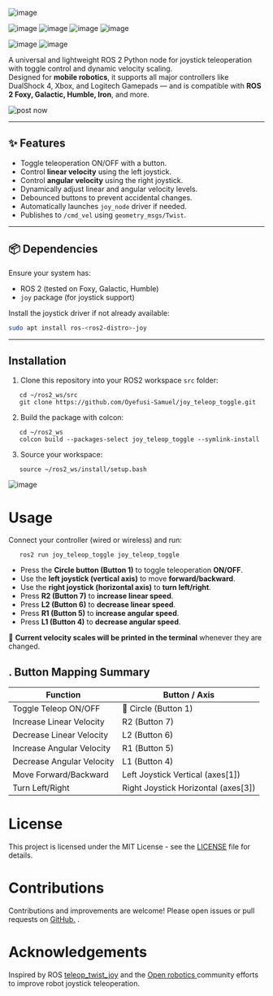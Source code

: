 ![image](https://github.com/user-attachments/assets/1bd9bf31-95b7-4373-9061-cdef64b4b16a) 

![image](https://github.com/user-attachments/assets/43c52ff0-15bb-43d6-b516-1b3c2463687e)  ![image](https://github.com/user-attachments/assets/cbc20e44-9ffc-4a4a-b2ff-ba822cb9cebd)  ![image](https://github.com/user-attachments/assets/005a1434-1fee-4fbb-9ddf-41639b779686) ![image](https://github.com/user-attachments/assets/361f126f-965d-4a9f-ac59-b7d2008ea6cb)

![image](https://github.com/user-attachments/assets/958560e6-67a2-41d0-9b7c-59c794101e9a)  ![image](https://github.com/user-attachments/assets/3444dcb2-10ac-40ec-8430-d80d7704de0d)


A universal and lightweight ROS 2 Python node for joystick teleoperation with toggle control and dynamic velocity scaling.  
Designed for **mobile robotics**, it supports all major controllers like DualShock 4, Xbox, and Logitech Gamepads — and is compatible with **ROS 2 Foxy, Galactic, Humble, Iron**, and more.

![post now ](https://github.com/user-attachments/assets/af20a686-89e4-4af9-b7d4-73c749e480bc)


---

## ✨ Features

- Toggle teleoperation ON/OFF with a button.
- Control **linear velocity** using the left joystick.
- Control **angular velocity** using the right joystick.
- Dynamically adjust linear and angular velocity levels.
- Debounced buttons to prevent accidental changes.
- Automatically launches `joy_node` driver if needed.
- Publishes to `/cmd_vel` using `geometry_msgs/Twist`.

---

## 📦 Dependencies

Ensure your system has:

- ROS 2 (tested on Foxy, Galactic, Humble)
- `joy` package (for joystick support)

Install the joystick driver if not already available:

```bash
sudo apt install ros-<ros2-distro>-joy
```
---

## Installation

1. Clone this repository into your ROS2 workspace `src` folder:

```
   cd ~/ros2_ws/src
   git clone https://github.com/Oyefusi-Samuel/joy_teleop_toggle.git
```

2. Build the package with colcon:

```
   cd ~/ros2_ws
   colcon build --packages-select joy_teleop_toggle --symlink-install
```

3. Source your workspace:
```
   source ~/ros2_ws/install/setup.bash
```

![image](https://github.com/user-attachments/assets/8ad88e5b-4f2d-4a5f-b028-e256bf68254d)

# Usage

Connect your controller (wired or wireless) and run:
```
   ros2 run joy_teleop_toggle joy_teleop_toggle
```
    
- Press the **Circle button (Button 1)** to toggle teleoperation **ON/OFF**.
- Use the **left joystick (vertical axis)** to move **forward/backward**.
- Use the **right joystick (horizontal axis)** to **turn left/right**.
- Press **R2 (Button 7)** to **increase linear speed**.
- Press **L2 (Button 6)** to **decrease linear speed**.
- Press **R1 (Button 5)** to **increase angular speed**.
- Press **L1 (Button 4)** to **decrease angular speed**.

🔔 **Current velocity scales will be printed in the terminal** whenever they are changed.

## . Button Mapping Summary

| Function                  | Button / Axis                        |
|---------------------------|--------------------------------------|
| Toggle Teleop ON/OFF      | 🔴 Circle (Button 1)                 |
| Increase Linear Velocity  | R2 (Button 7)                        |
| Decrease Linear Velocity  | L2 (Button 6)                        |
| Increase Angular Velocity | R1 (Button 5)                        |
| Decrease Angular Velocity | L1 (Button 4)                        |
| Move Forward/Backward     | Left Joystick Vertical (axes[1])    |
| Turn Left/Right           | Right Joystick Horizontal (axes[3]) |




# License

This project is licensed under the MIT License - see the [LICENSE](https://github.com/Oyefusi-Samuel/joy_teleop_toggle/blob/main/LICENSE) file for details.

# Contributions

Contributions and improvements are welcome! Please open issues or pull requests on [GitHub.](https://github.com/Oyefusi-Samuel/joy_teleop_toggle/pulls) [](https://github.com/Oyefusi-Samuel).

# Acknowledgements

Inspired by ROS [teleop_twist_joy](https://github.com/ros-drivers/joystick_drivers.git) and the [Open robotics ](https://github.com/osrf)community efforts to improve robot joystick teleoperation.
